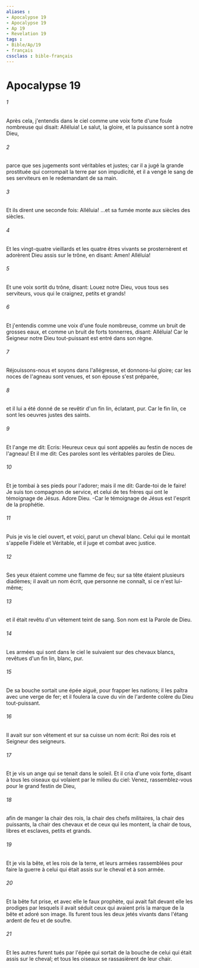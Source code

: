 ```yaml
---
aliases : 
- Apocalypse 19
- Apocalypse 19
- Ap 19
- Revelation 19
tags : 
- Bible/Ap/19
- français
cssclass : bible-français
---
```


# Apocalypse 19

###### 1
Après cela, j'entendis dans le ciel comme une voix forte d'une foule nombreuse qui disait: Alléluia! Le salut, la gloire, et la puissance sont à notre Dieu,
###### 2
parce que ses jugements sont véritables et justes; car il a jugé la grande prostituée qui corrompait la terre par son impudicité, et il a vengé le sang de ses serviteurs en le redemandant de sa main.
###### 3
Et ils dirent une seconde fois: Alléluia! ...et sa fumée monte aux siècles des siècles.
###### 4
Et les vingt-quatre vieillards et les quatre êtres vivants se prosternèrent et adorèrent Dieu assis sur le trône, en disant: Amen! Alléluia!
###### 5
Et une voix sortit du trône, disant: Louez notre Dieu, vous tous ses serviteurs, vous qui le craignez, petits et grands!
###### 6
Et j'entendis comme une voix d'une foule nombreuse, comme un bruit de grosses eaux, et comme un bruit de forts tonnerres, disant: Alléluia! Car le Seigneur notre Dieu tout-puissant est entré dans son règne.
###### 7
Réjouissons-nous et soyons dans l'allégresse, et donnons-lui gloire; car les noces de l'agneau sont venues, et son épouse s'est préparée,
###### 8
et il lui a été donné de se revêtir d'un fin lin, éclatant, pur. Car le fin lin, ce sont les oeuvres justes des saints.
###### 9
Et l'ange me dit: Ecris: Heureux ceux qui sont appelés au festin de noces de l'agneau! Et il me dit: Ces paroles sont les véritables paroles de Dieu.
###### 10
Et je tombai à ses pieds pour l'adorer; mais il me dit: Garde-toi de le faire! Je suis ton compagnon de service, et celui de tes frères qui ont le témoignage de Jésus. Adore Dieu. -Car le témoignage de Jésus est l'esprit de la prophétie.
###### 11
Puis je vis le ciel ouvert, et voici, parut un cheval blanc. Celui qui le montait s'appelle Fidèle et Véritable, et il juge et combat avec justice.
###### 12
Ses yeux étaient comme une flamme de feu; sur sa tête étaient plusieurs diadèmes; il avait un nom écrit, que personne ne connaît, si ce n'est lui-même;
###### 13
et il était revêtu d'un vêtement teint de sang. Son nom est la Parole de Dieu.
###### 14
Les armées qui sont dans le ciel le suivaient sur des chevaux blancs, revêtues d'un fin lin, blanc, pur.
###### 15
De sa bouche sortait une épée aiguë, pour frapper les nations; il les paîtra avec une verge de fer; et il foulera la cuve du vin de l'ardente colère du Dieu tout-puissant.
###### 16
Il avait sur son vêtement et sur sa cuisse un nom écrit: Roi des rois et Seigneur des seigneurs.
###### 17
Et je vis un ange qui se tenait dans le soleil. Et il cria d'une voix forte, disant à tous les oiseaux qui volaient par le milieu du ciel: Venez, rassemblez-vous pour le grand festin de Dieu,
###### 18
afin de manger la chair des rois, la chair des chefs militaires, la chair des puissants, la chair des chevaux et de ceux qui les montent, la chair de tous, libres et esclaves, petits et grands.
###### 19
Et je vis la bête, et les rois de la terre, et leurs armées rassemblées pour faire la guerre à celui qui était assis sur le cheval et à son armée.
###### 20
Et la bête fut prise, et avec elle le faux prophète, qui avait fait devant elle les prodiges par lesquels il avait séduit ceux qui avaient pris la marque de la bête et adoré son image. Ils furent tous les deux jetés vivants dans l'étang ardent de feu et de soufre.
###### 21
Et les autres furent tués par l'épée qui sortait de la bouche de celui qui était assis sur le cheval; et tous les oiseaux se rassasièrent de leur chair.
